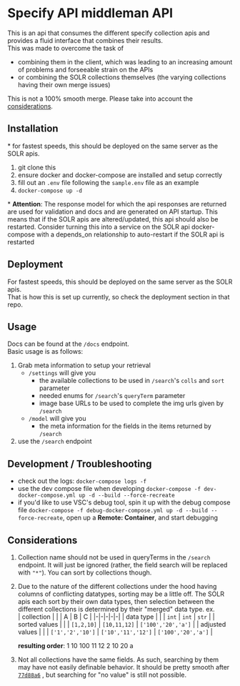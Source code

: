 # Specify API middleman API

This is an api that consumes the different specify collection apis and provides a fluid interface that combines their results.  
This was made to overcome the task of  

* combining them in the client, which was leading to an increasing amount of problems and forseeable strain on the APIs 
* or combining the SOLR collections themselves (the varying collections having their own merge issues)
  
This is not a 100% smooth merge. Please take into account the [considerations](#considerations).

## Installation

\* for fastest speeds, this should be deployed on the same server as the SOLR apis.  

1. git clone this
2. ensure docker and docker-compose are installed and setup correctly
3. fill out an `.env` file following the `sample.env` file as an example
4. `docker-compose up -d`

\* **Attention**: The response model for which the api responses are returned are used for validation and docs and are generated on API startup. 
This means that if the SOLR apis are altered/updated, this api should also be restarted. 
Consider turning this into a service on the SOLR api docker-compose with a depends_on relationship to auto-restart if the SOLR api is restarted

## Deployment

For fastest speeds, this should be deployed on the same server as the SOLR apis.  
That is how this is set up currently, so check the deployment section in that repo.

## Usage

Docs can be found at the `/docs` endpoint.  
Basic usage is as follows:

1. Grab meta information to setup your retrieval  
    * `/settings` will give you 
      * the available collections to be used in `/search`'s `colls` and `sort` parameter
      * needed enums for `/search`'s `queryTerm` parameter
      * image base URLs to be used to complete the img urls given by `/search`
    * `/model` will give you 
      * the meta information for the fields in the items returned by `/search`
2. use the `/search` endpoint

## Development / Troubleshooting

* check out the logs: `docker-compose logs -f`
* use the dev compose file when developing `docker-compose -f dev-docker-compose.yml up -d --build --force-recreate`
* if you'd like to use VSC's debug tool, spin it up with the debug compose file `docker-compose -f debug-docker-compose.yml up -d --build --force-recreate`, open up a **Remote: Container**, and start debugging

## Considerations

1. Collection name should not be used in queryTerms in the `/search` endpoint. It will just be ignored (rather, the field search will be replaced with `"*"`). You can sort by collections though.
2. Due to the nature of the different collections under the hood having columns of conflicting datatypes, sorting may be a little off. The SOLR apis each sort by their own data types, then selection between the different collections is determined by their "merged" data type. ex.  
    | collection | \| | A | B | C |
    |-|-|-|-|-|
    | data type | \| | `int` | `int` | `str` |
    | sorted values | \| | `[1,2,10]` | `[10,11,12]` | `['100','20','a']` |
    | adjusted values | \| | `['1','2','10']` | `['10','11','12']` | `['100','20','a']` |  
    
    **resulting order**: 1 10 100 11 12 2 10 20 a
3. Not all collections have the same fields. As such, searching by them may have not easily definable behavior. It should be pretty smooth after [`77d88a6`](https://github.com/OIT-UOG/Specify-API-Middleman-API/commit/77d88a627d3f9c26785dcc4a0a03edc9590c8f08) , but searching for "no value" is still not possible.
    
